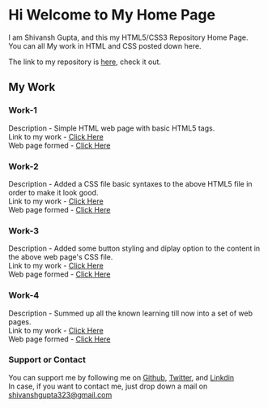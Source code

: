# Hi Welcome to My Home Page
I am Shivansh Gupta, and this my HTML5/CSS3 Repository Home Page.<br />
You can all My work in HTML and CSS posted down here.<br />

The link to my repository is [here](https://github.com/shivansh052k/HTML5-CSS3), check it out.<br />

## My Work
### Work-1

Description - Simple HTML web page with basic HTML5 tags.<br />
Link to my work - [Click Here](https://github.com/shivansh052k/HTML5-CSS3/blob/master/Project1_2.html) <br />
Web page formed - [Click Here](https://shivansh052k.github.io/HTML5-CSS3/Project1_2.html) <br />

### Work-2

Description - Added a CSS file basic syntaxes to the above HTML5 file in order to make it look good.<br />
Link to my work - [Click Here](https://github.com/shivansh052k/HTML5-CSS3/tree/master/Project2) <br />
Web page formed - [Click Here](https://shivansh052k.github.io/HTML5-CSS3/Project2/Project1_2.html) <br />

### Work-3

Description - Added some button styling and diplay option to the content in the above web page's CSS file.<br />
Link to my work - [Click Here](https://github.com/shivansh052k/HTML5-CSS3/tree/master/Project2.1) <br />
Web page formed - [Click Here](https://shivansh052k.github.io/HTML5-CSS3/Project2.1/Page.html) <br />

### Work-4

Description - Summed up all the known learning till now into a set of web pages.<br />
Link to my work - [Click Here](https://github.com/shivansh052k/HTML5-CSS3/tree/master/Assignment-3) <br />
Web page formed - [Click Here](https://shivansh052k.github.io/HTML5-CSS3/Assignment-3/index.html) <br />

### Support or Contact

You can support me by following me on [Github](https://github.com/shivansh052k), [Twitter](https://twitter.com/shivansh_052k), and [Linkdin](https://www.linkedin.com/in/shivansh-gupta-96a68a170/)<br />
In case, if you want to contact me, just drop down a mail on [shivanshgupta323@gmail.com](shivanshgupta323@gmail.com)
